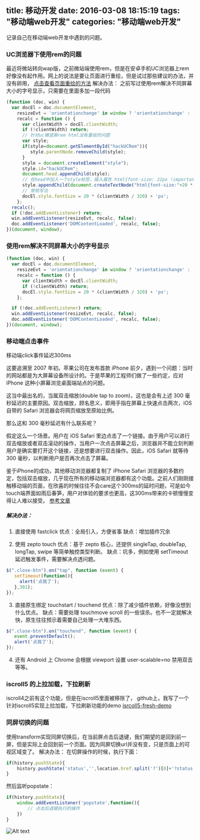 title: 移动开发
date: 2016-03-08 18:15:19
tags: "移动端web开发"
categories: "移动端web开发"
---
记录自己在移动端web开发中遇到的问题。

### UC浏览器下使用rem的问题
最近将微站转向wap版，之前微站端使用rem，但是在安卓手机UC浏览器上rem好像没有起作用。网上的说法是要让页面进行重绘，但是试过那些建议的办法，并没有卵用，
[点击查看页面重绘的方法](http://www.css88.com/archives/4996)
解决办法：
之前写过使用rem解决不同屏幕大小的字号显示，只需要在里面多加一段代码
``` javascript
(function (doc, win) {
  var docEl = doc.documentElement,
    resizeEvt = 'orientationchange' in window ? 'orientationchange' : 'resize',
    recalc = function () {
      var clientWidth = docEl.clientWidth;
      if (!clientWidth) return;
      // 针对uc横竖屏rem html没有重绘的问题
      var style;
      if(style=document.getElementById("hackUCRem")){
         style.parentNode.removeChild(style);
      }
      style = document.createElement("style");
      style.id="hackUCRem";
      document.head.appendChild(style);
      // 在head中加入一个style标签，插入属性 html{font-size: 22px !important;}
      style.appendChild(document.createTextNode("html{font-size:"+20 * (clientWidth / 320)+"px !important;}"));
      // 常规写法
      docEl.style.fontSize = 20 * (clientWidth / 320) + 'px';
    };
  recalc();
  if (!doc.addEventListener) return;
  win.addEventListener(resizeEvt, recalc, false);
  doc.addEventListener('DOMContentLoaded', recalc, false);
})(document, window);
```
<!-- more -->

### 使用rem解决不同屏幕大小的字号显示

``` javascript
(function (doc, win) {
  var docEl = doc.documentElement,
    resizeEvt = 'orientationchange' in window ? 'orientationchange' : 'resize',
    recalc = function () {
      var clientWidth = docEl.clientWidth;
      if (!clientWidth) return;
      docEl.style.fontSize = 20 * (clientWidth / 320) + 'px';
    };

  if (!doc.addEventListener) return;
  win.addEventListener(resizeEvt, recalc, false);
  doc.addEventListener('DOMContentLoaded', recalc, false);
})(document, window);
```

### 移动端点击事件
移动端click事件延迟300ms

这要追溯至 2007 年初。苹果公司在发布首款 iPhone 前夕，遇到一个问题：当时的网站都是为大屏幕设备所设计的。于是苹果的工程师们做了一些约定，应对 iPhone 这种小屏幕浏览桌面端站点的问题。

这当中最出名的，当属双击缩放(double tap to zoom)，这也是会有上述 300 毫秒延迟的主要原因。双击缩放，顾名思义，即用手指在屏幕上快速点击两次，iOS 自带的 Safari 浏览器会将网页缩放至原始比例。

那么这和 300 毫秒延迟有什么联系呢？

假定这么一个场景。用户在 iOS Safari 里边点击了一个链接。由于用户可以进行双击缩放或者双击滚动的操作，当用户一次点击屏幕之后，浏览器并不能立刻判断用户是确实要打开这个链接，还是想要进行双击操作。因此，iOS Safari 就等待 300 毫秒，以判断用户是否再次点击了屏幕。

鉴于iPhone的成功，其他移动浏览器都复制了 iPhone Safari 浏览器的多数约定，包括双击缩放，几乎现在所有的移动端浏览器都有这个功能。之前人们刚刚接触移动端的页面，在欣喜的时候往往不会care这个300ms的延时问题，可是如今touch端界面如雨后春笋，用户对体验的要求也更高，这300ms带来的卡顿慢慢变得让人难以接受。
[参考文章](http://www.xiaomeiti.com/note/3585)
##### 解决办法：
1. 直接使用 fastclick
优点：全局引入，方便省事
缺点：增加插件冗余

2. 使用 zepto touch
优点：基于 zepto 核心，还提供 singleTap, doubleTap, longTap, swipe 等简单触控类型判断。
缺点：坑多，例如使用 setTimeout 延迟触发事件，需要解决点透问题。
``` javascript
$(".close-btn").on("tap", function (event) {
   setTimeout(function(){
     alert('点我了');
   },301);
});  
```
3. 直接原生绑定 touchstart / touchend
优点：除了减少插件依赖，好像没想到什么优点。
缺点：需要处理 touchmove scroll 的一些误杀。也不一定就解决快，原生往往预示着需要自己处理一大堆东西。
``` javascript
$(".close-btn").on("touchend", function (event) {
   event.preventDefault();
   alert('点我了');
});  
```
4. 还有 Android 上 Chrome 会根据 viewport 设置 user-scalable=no 禁用双击等等。

### iscroll5 的上拉加载，下拉刷新

iscroll4之前有这个功能，但是在iscroll5里面被移除了，
github上，我写了一个针对iscroll5实现上拉加载，下拉刷新功能的demo [isrcoll5-fresh-demo](https://github.com/yangmingkun187/isrcoll5-fresh-demo.git)

### 同屏切换的问题

使用transform实现同屏切换后，在当前屏点击后退键，我们期望的是回到前一屏，但是实际上会回到前一个页面。因为同屏切换url并没有变，只是页面上的可视区域变了。
解决办法：
在切屏操作的时候，执行下面：
``` javascript
if(history.pushState){
    history.pushState('status','',location.href.split('?')[0]+'?status');
}
```
然后监听popstate：
``` javascript
if(history.pushState){
    window.addEventListener('popstate',function(){
        // 点击后退键执行的操作
    })
}
```

![Alt text](http://gtms01.alicdn.com/tps/i1/T1N9rZFdddXXbZIE3X-1200-900.png)
